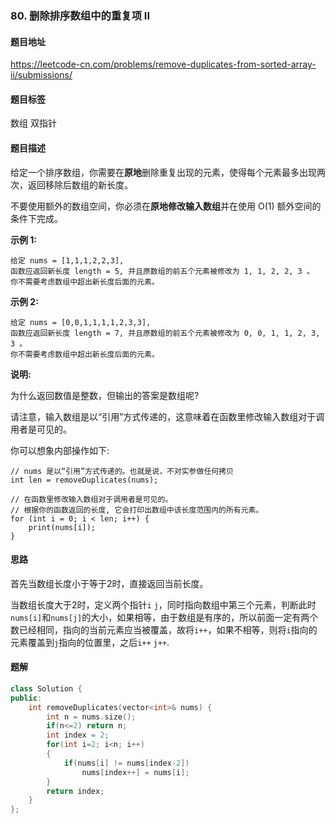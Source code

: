 ### 80. 删除排序数组中的重复项 II

#### 题目地址

https://leetcode-cn.com/problems/remove-duplicates-from-sorted-array-ii/submissions/

#### 题目标签

数组	双指针

#### 题目描述

给定一个排序数组，你需要在**原地**删除重复出现的元素，使得每个元素最多出现两次，返回移除后数组的新长度。

不要使用额外的数组空间，你必须在**原地修改输入数组**并在使用 O(1) 额外空间的条件下完成。

**示例 1:**

```
给定 nums = [1,1,1,2,2,3],
函数应返回新长度 length = 5, 并且原数组的前五个元素被修改为 1, 1, 2, 2, 3 。
你不需要考虑数组中超出新长度后面的元素。
```

**示例 2:**

```
给定 nums = [0,0,1,1,1,1,2,3,3],
函数应返回新长度 length = 7, 并且原数组的前五个元素被修改为 0, 0, 1, 1, 2, 3, 3 。
你不需要考虑数组中超出新长度后面的元素。
```

**说明:**

为什么返回数值是整数，但输出的答案是数组呢?

请注意，输入数组是以“引用”方式传递的，这意味着在函数里修改输入数组对于调用者是可见的。

你可以想象内部操作如下:

```
// nums 是以“引用”方式传递的。也就是说，不对实参做任何拷贝
int len = removeDuplicates(nums);

// 在函数里修改输入数组对于调用者是可见的。
// 根据你的函数返回的长度, 它会打印出数组中该长度范围内的所有元素。
for (int i = 0; i < len; i++) {
    print(nums[i]);
}
```

#### 思路

首先当数组长度小于等于2时，直接返回当前长度。

当数组长度大于2时，定义两个指针`i` `j`，同时指向数组中第三个元素，判断此时`nums[i]`和`nums[j]`的大小，如果相等，由于数组是有序的，所以前面一定有两个数已经相同，指向的当前元素应当被覆盖，故将`i++`，如果不相等，则将`i`指向的元素覆盖到`j`指向的位置里，之后`i++` `j++`.

#### 题解

```c++
class Solution {
public:
    int removeDuplicates(vector<int>& nums) {
        int n = nums.size();
        if(n<=2) return n;
        int index = 2;
        for(int i=2; i<n; i++)
        {
            if(nums[i] != nums[index-2])
                nums[index++] = nums[i];
        }
        return index;
    }
};
```

